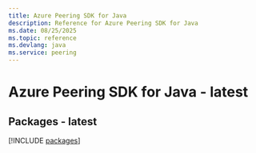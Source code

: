 ```yaml
---
title: Azure Peering SDK for Java
description: Reference for Azure Peering SDK for Java
ms.date: 08/25/2025
ms.topic: reference
ms.devlang: java
ms.service: peering
---
```

# Azure Peering SDK for Java - latest
## Packages - latest
[!INCLUDE [packages](peering-index.md)]